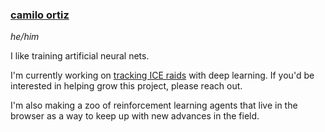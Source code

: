 ### [camilo ortiz](https://camilodoa.ml)

*he/him*

I like training artificial neural nets.

I'm currently working on [tracking ICE raids](https://ai-melts-ice.ml) with deep learning. If you'd be interested in helping grow this project, please reach out.

I'm also making a zoo of reinforcement learning agents that live in the browser as a way to keep up with new advances in the field.

